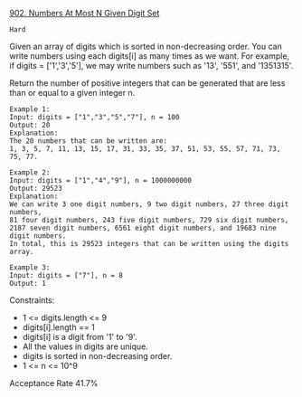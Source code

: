 [902. Numbers At Most N Given Digit Set](https://leetcode.com/problems/numbers-at-most-n-given-digit-set/description/)

`Hard`

Given an array of digits which is sorted in non-decreasing order. You can write numbers using each digits[i] as many times as we want. For example, if digits = ['1','3','5'], we may write numbers such as '13', '551', and '1351315'.

Return the number of positive integers that can be generated that are less than or equal to a given integer n.

```
Example 1:
Input: digits = ["1","3","5","7"], n = 100
Output: 20
Explanation: 
The 20 numbers that can be written are:
1, 3, 5, 7, 11, 13, 15, 17, 31, 33, 35, 37, 51, 53, 55, 57, 71, 73, 75, 77.

Example 2:
Input: digits = ["1","4","9"], n = 1000000000
Output: 29523
Explanation: 
We can write 3 one digit numbers, 9 two digit numbers, 27 three digit numbers,
81 four digit numbers, 243 five digit numbers, 729 six digit numbers,
2187 seven digit numbers, 6561 eight digit numbers, and 19683 nine digit numbers.
In total, this is 29523 integers that can be written using the digits array.

Example 3:
Input: digits = ["7"], n = 8
Output: 1
``` 

Constraints:

- 1 <= digits.length <= 9
- digits[i].length == 1
- digits[i] is a digit from '1' to '9'.
- All the values in digits are unique.
- digits is sorted in non-decreasing order.
- 1 <= n <= 10^9

Acceptance Rate
41.7%

